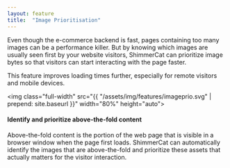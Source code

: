 ```yaml
---
layout: feature
title:  "Image Prioritisation"
---
```

Even though the e-commerce backend is fast, pages containing too many images can be a performance killer. But by knowing which images are usually seen first by your website visitors, ShimmerCat can prioritize image bytes so that visitors can start interacting with the page faster.

This feature improves loading times further, especially for remote visitors and mobile devices. 

<img class="full-width" src="{{ "/assets/img/features/imageprio.svg" | prepend: site.baseurl }}" width="80%" height="auto">

#### Identify and prioritize above-the-fold content
Above-the-fold content is the portion of the web page that is visible in a browser window when the page first loads. ShimmerCat can automatically identify the images that are above-the-fold and prioritize these assets that actually matters for the visitor interaction.


